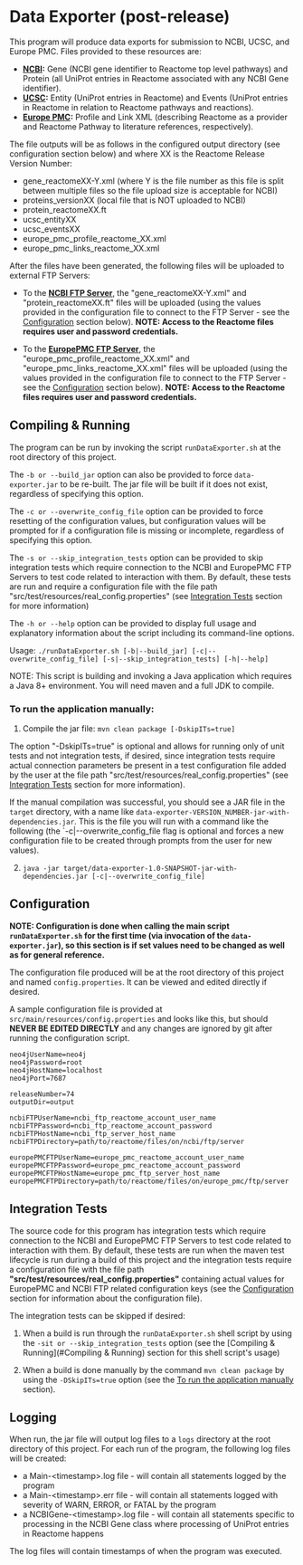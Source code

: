 # Data Exporter (post-release)

This program will produce data exports for submission to NCBI, UCSC, and Europe PMC.  Files provided to these resources
are:
* **<a href="https://www.ncbi.nlm.nih.gov/">NCBI</a>:** Gene (NCBI gene identifier to Reactome top level pathways) and Protein (all UniProt entries in Reactome
 associated with any NCBI Gene identifier).
* **<a href="https://www.genome.ucsc.edu/">UCSC</a>:** Entity (UniProt entries in Reactome) and Events (UniProt entries in Reactome in relation to Reactome 
pathways and reactions).
* **<a href="https://europepmc.org/">Europe PMC</a>:** Profile and Link XML (describing Reactome as a provider and Reactome Pathway to literature 
references, respectively).

The file outputs will be as follows in the configured output directory (see configuration section below) and where XX 
is the Reactome Release Version Number:

* gene_reactomeXX-Y.xml (where Y is the file number as this file is split between multiple files so the file upload 
size is acceptable for NCBI)
* proteins_versionXX (local file that is NOT uploaded to NCBI)
* protein_reactomeXX.ft
* ucsc_entityXX
* ucsc_eventsXX
* europe_pmc_profile_reactome_XX.xml
* europe_pmc_links_reactome_XX.xml

After the files have been generated, the following files will be uploaded to external FTP Servers:

* To the **[NCBI FTP Server](ftp://ftp-private.ncbi.nih.gov)**, the "gene_reactomeXX-Y.xml" and "protein_reactomeXX.ft" files will be uploaded (using the 
values provided in the configuration file to connect to the FTP Server - see the [Configuration](#configuration) 
section below).  **NOTE: Access to the Reactome files requires user
and password credentials.**

* To the **[EuropePMC FTP Server](ftp://labslink.ebi.ac.uk)**, the "europe_pmc_profile_reactome_XX.xml" and "europe_pmc_links_reactome_XX.xml" 
files will be uploaded (using the values provided in the configuration file to connect to the FTP Server - see the 
[Configuration](#configuration) section below).  **NOTE: Access to
the Reactome files requires user and password credentials.**

## Compiling & Running

The program can be run by invoking the script `runDataExporter.sh` at the root directory of this project.

The `-b or --build_jar` option can also be provided to force `data-exporter.jar` to be re-built.  The jar file
will be built if it does not exist, regardless of specifying this option.

The `-c or --overwrite_config_file` option can be provided to force resetting of the configuration values, but
configuration values will be prompted for if a configuration file is missing or incomplete, regardless of specifying 
this option.

The `-s or --skip_integration_tests` option can be provided to skip integration tests which require connection to the
NCBI and EuropePMC FTP Servers to test code related to interaction with them.  By default, these tests are run and 
require a configuration file with the file path "src/test/resources/real_config.properties" (see 
[Integration Tests](#integration-tests) section for more information)

The `-h or --help` option can be provided to display full usage 
and explanatory information about the script including its command-line options.

Usage: `./runDataExporter.sh [-b|--build_jar] [-c|--overwrite_config_file] [-s|--skip_integration_tests] [-h|--help]`

NOTE: This script is building and invoking a Java application which requires a Java 8+ environment. You will need 
maven and a full JDK to compile.

### To run the application manually:

1. Compile the jar file: `mvn clean package [-DskipITs=true]`

The option "-DskipITs=true" is optional and allows for running only of unit tests and not integration tests, if 
desired, since integration tests require actual connection parameters be present in a test configuration file added
by the user at the file path "src/test/resources/real_config.properties" (see [Integration Tests](#integration-tests)
section for more information).

If the manual compilation was successful, you should see a JAR file in the `target` directory, with a name like 
`data-exporter-VERSION_NUMBER-jar-with-dependencies.jar`. This is the file you will run with a command like the 
following (the `-c|--overwrite_config_file flag is optional and forces a new configuration file to be created through
prompts from the user for new values).

2. `java -jar target/data-exporter-1.0-SNAPSHOT-jar-with-dependencies.jar [-c|--overwrite_config_file]`

## Configuration

**NOTE: Configuration is done when calling the main script `runDataExporter.sh` for the first time (via invocation of
the `data-exporter.jar`), so this section is if set values need to be changed as well as for general reference.**

The configuration file produced will be at the root directory of this project and named `config.properties`.  It can 
be viewed and edited directly if desired.

A sample configuration file is provided at `src/main/resources/config.properties` and looks like this, but should 
**NEVER BE EDITED DIRECTLY** and any changes are ignored by git after running the configuration script.

```
neo4jUserName=neo4j
neo4jPassword=root
neo4jHostName=localhost
neo4jPort=7687

releaseNumber=74
outputDir=output

ncbiFTPUserName=ncbi_ftp_reactome_account_user_name
ncbiFTPPassword=ncbi_ftp_reactome_account_password
ncbiFTPHostName=ncbi_ftp_server_host_name
ncbiFTPDirectory=path/to/reactome/files/on/ncbi/ftp/server

europePMCFTPUserName=europe_pmc_reactome_account_user_name
europePMCFTPPassword=europe_pmc_reactome_account_password
europePMCFTPHostName=europe_pmc_ftp_server_host_name
europePMCFTPDirectory=path/to/reactome/files/on/europe_pmc/ftp/server
```

## Integration Tests

The source code for this program has integration tests which require connection to the NCBI and EuropePMC FTP Servers 
to test code related to interaction with them.  By default, these tests are run when the maven test lifecycle is run
during a build of this project and the integration tests require a configuration file with the file path 
**"src/test/resources/real_config.properties"** containing actual values for EuropePMC and NCBI FTP related
configuration keys (see the [Configuration](#configuration) section for information about the configuration file).

The integration tests can be skipped if desired:
 
1) When a build is run through the `runDataExporter.sh` shell script by using the `-sit or --skip_integration_tests`
option (see the [Compiling & Running](#Compiling & Running) section for this shell script's usage)

2) When a build is done manually by the command `mvn clean package` by using the `-DSkipITs=true` option (see the
[To run the application manually](#to-run-the-application-manually) section).

## Logging

When run, the jar file will output log files to a `logs` directory at the root directory of this project.  For each 
run of the program, the following log files will be created:
* a Main-\<timestamp>.log file - will contain all statements logged by the program
* a Main-\<timestamp>.err file - will contain all statements logged with severity of WARN, ERROR, or FATAL by the 
program
* a NCBIGene-\<timestamp>.log file - will contain all statements specific to processing in the NCBI Gene class where 
processing of UniProt entries in Reactome happens

The log files will contain timestamps of when the program was executed.